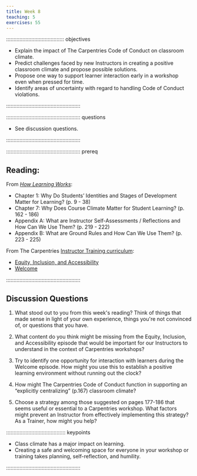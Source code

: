 ```yaml
---
title: Week 8
teaching: 5
exercises: 55
---
```


::::::::::::::::::::::::::::::::::::::: objectives

- Explain the impact of The Carpentries Code of Conduct on classroom climate.
- Predict challenges faced by new Instructors in creating a positive classroom climate and propose possible solutions.
- Propose one way to support learner interaction early in a workshop even when pressed for time.
- Identify areas of uncertainty with regard to handling Code of Conduct violations.

::::::::::::::::::::::::::::::::::::::::::::::::::

:::::::::::::::::::::::::::::::::::::::::::::::::: questions

- See discussion questions.

::::::::::::::::::::::::::::::::::::::::::::::::::

:::::::::::::::::::::::::::::::::::::::::::::::::: prereq

## Reading:

From [*How Learning Works*](https://www.worldcat.org/title/how-learning-works-seven-research-based-principles-for-smart-teaching/oclc/468969206):

* Chapter 1: Why Do Students’ Identities and Stages of Development Matter for Learning? (p. 9 - 38)
* Chapter 7: Why Does Course Climate Matter for Student Learning? (p. 162 - 186)
* Appendix A: What are Instructor Self-Assessments / Reflections and How Can We Use Them? (p. 219 - 222)
* Appendix B: What are Ground Rules and How Can We Use Them? (p. 223 - 225)

From The Carpentries [Instructor Training curriculum](https://carpentries.github.io/instructor-training/instructor/index.html): 

* [Equity, Inclusion, and Accessibility](https://carpentries.github.io/instructor-training/instructor/09-eia.html)
* [Welcome](https://carpentries.github.io/instructor-training/instructor/01-welcome.html)

::::::::::::::::::::::::::::::::::::::::::::::::::


## Discussion Questions

1. What stood out to you from this week's reading? Think of things that made sense in light of your own experience, things you're not convinced of, or questions that you have.

1. What content do you think might be missing from the Equity, Inclusion, and Accessibility episode that would be important for our Instructors to understand in the context of Carpentries workshops?

1. Try to identify one opportunity for interaction with learners during the Welcome episode. How might you use this to establish a positive learning environment without running out the clock?

1. How might The Carpentries Code of Conduct function in supporting an “explicitly centralizing” (p.167) classroom climate?

1. Choose a strategy among those suggested on pages 177-186 that seems useful or essential to a Carpentries workshop. What factors might prevent an Instructor from effectively implementing this strategy? As a Trainer, how might you help?


:::::::::::::::::::::::::::::::::::::::: keypoints

- Class climate has a major impact on learning.
- Creating a safe and welcoming space for everyone in your workshop or training takes planning, self-reflection, and humility.

::::::::::::::::::::::::::::::::::::::::::::::::::


